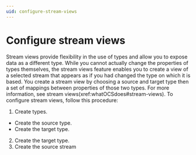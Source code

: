 ```yaml
---
uid: configure-stream-views
---
```


# Configure stream views
Stream views provide flexibility in the use of types and allow you to expose data as a different type. 
While you cannot actually change the properties of types themselves, the stream views feature enables you to create a view of a selected stream that appears as if you had changed the type on which it is based. You create a stream view by choosing a source and target type then a set of mappings between properties of those two types.
For more information, see stream views(xref:whatOCSdoes#stream-views). To configure stream views, follow this procedure:

1. Create types. 
- Create the source type.
- Create the target type. 
2. Create the target type. 
3. Create the source stream